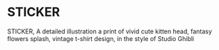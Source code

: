 # STICKER
STICKER, A detailed illustration a print of vivid cute kitten head, fantasy flowers splash, vintage t-shirt design, in the style of Studio Ghibli
